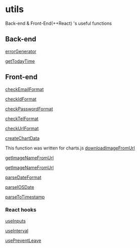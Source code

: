 # utils
Back-end & Front-End(++React) 's useful functions

## Back-end
[errorGenerator](https://github.com/cockyb/utils/blob/main/backend/errorGenerator.js)

[getTodayTime](https://github.com/cockyb/utils/blob/main/backend/getTodayTime.js)

## Front-end
[checkEmailFormat](https://github.com/cockyb/utils/blob/main/frontend/checkEmailFormat.js)

[checkIdFormat](https://github.com/cockyb/utils/blob/main/frontend/checkIdFormat.js)

[checkPasswordFormat](https://github.com/cockyb/utils/blob/main/frontend/checkPasswordFormat.js)

[checkTelFormat](https://github.com/cockyb/utils/blob/main/frontend/checkTelFormat.js)

[checkUrlFormat](https://github.com/cockyb/utils/blob/main/frontend/checkUrlFormat.js)

[createChartData](https://github.com/cockyb/utils/blob/main/frontend/createChartData.js)

This function was written for charts.js
[downloadImageFromUrl](https://github.com/cockyb/utils/blob/main/frontend/downloadImageFromUrl.js)

[getImageNameFromUrl](https://github.com/cockyb/utils/blob/main/frontend/getImageNameFromUrl.js)

[getImageNameFromUrl](https://github.com/cockyb/utils/blob/main/frontend/getImageNameFromUrl.js)

[parseDateFormat](https://github.com/cockyb/utils/blob/main/frontend/parseDateFormat.js)

[parseIOSDate](https://github.com/cockyb/utils/blob/main/frontend/parseIOSDate.js)

[parseToTimestamp](https://github.com/cockyb/utils/blob/main/frontend/parseToTimestamp.js)


### React hooks
[useInputs](https://github.com/cockyb/utils/blob/main/frontend/react-hooks/useInputs.js)

[useInterval](https://github.com/cockyb/utils/blob/main/frontend/react-hooks/useInterval.js)

[usePreventLeave](https://github.com/cockyb/utils/blob/main/frontend/react-hooks/usePreventLeave.js)

